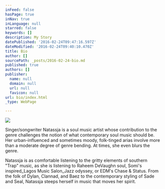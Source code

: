 ```yaml
---
inFeed: false
hasPage: true
inNav: true
inLanguage: null
starred: false
keywords: []
description: My Story
datePublished: '2016-02-24T09:47:16.597Z'
dateModified: '2016-02-24T09:40:10.470Z'
title: Bio
author: []
sourcePath: _posts/2016-02-24-bio.md
published: true
authors: []
publisher:
  name: null
  domain: null
  url: null
  favicon: null
url: bio/index.html
_type: WebPage

---
```

![](https://the-grid-user-content.s3-us-west-2.amazonaws.com/d869bb7d-7b62-4627-84b5-95b0e6f5dd88.JPG)

Singer/songwriter Natassja is a soul music artist whose contribution to the genre challenges the notion of what contemporary soul music should be. Her urban-influenced and sometimes moody, folk-tinged arias involve more than a moderate degree of genre bending. At times, she even blurs the genre.

Natassja is as comfortable listening to the gritty elements of southern "Trap" music, as she is listening to Raheem DeVaughn soul, Somi's inspired_Lagos Music Salon_Jazz odyssey, or EDM's Chase & Status. From the folk of Dylan, Clannad, and Baez to the contemporary styling of Sade and Seal, Natassja steeps herself in music that moves her spirit.